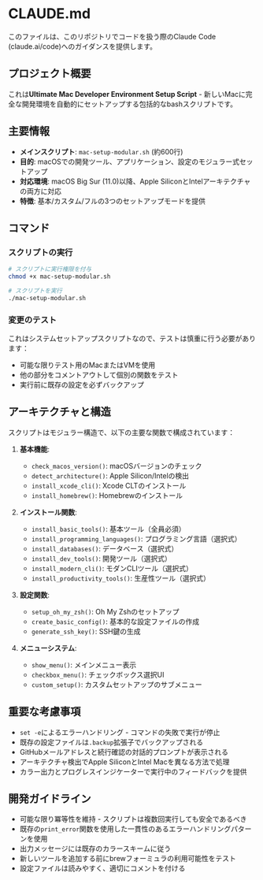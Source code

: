 # CLAUDE.md

このファイルは、このリポジトリでコードを扱う際のClaude Code (claude.ai/code)へのガイダンスを提供します。

## プロジェクト概要

これは**Ultimate Mac Developer Environment Setup Script** - 新しいMacに完全な開発環境を自動的にセットアップする包括的なbashスクリプトです。

## 主要情報

- **メインスクリプト**: `mac-setup-modular.sh` (約600行)
- **目的**: macOSでの開発ツール、アプリケーション、設定のモジュラー式セットアップ
- **対応環境**: macOS Big Sur (11.0)以降、Apple SiliconとIntelアーキテクチャの両方に対応
- **特徴**: 基本/カスタム/フルの3つのセットアップモードを提供

## コマンド

### スクリプトの実行

```bash
# スクリプトに実行権限を付与
chmod +x mac-setup-modular.sh

# スクリプトを実行
./mac-setup-modular.sh
```

### 変更のテスト

これはシステムセットアップスクリプトなので、テストは慎重に行う必要があります：
- 可能な限りテスト用のMacまたはVMを使用
- 他の部分をコメントアウトして個別の関数をテスト
- 実行前に既存の設定を必ずバックアップ

## アーキテクチャと構造

スクリプトはモジュラー構造で、以下の主要な関数で構成されています：

1. **基本機能**:
   - `check_macos_version()`: macOSバージョンのチェック
   - `detect_architecture()`: Apple Silicon/Intelの検出
   - `install_xcode_cli()`: Xcode CLTのインストール
   - `install_homebrew()`: Homebrewのインストール

2. **インストール関数**:
   - `install_basic_tools()`: 基本ツール（全員必須）
   - `install_programming_languages()`: プログラミング言語（選択式）
   - `install_databases()`: データベース（選択式）
   - `install_dev_tools()`: 開発ツール（選択式）
   - `install_modern_cli()`: モダンCLIツール（選択式）
   - `install_productivity_tools()`: 生産性ツール（選択式）

3. **設定関数**:
   - `setup_oh_my_zsh()`: Oh My Zshのセットアップ
   - `create_basic_config()`: 基本的な設定ファイルの作成
   - `generate_ssh_key()`: SSH鍵の生成

4. **メニューシステム**:
   - `show_menu()`: メインメニュー表示
   - `checkbox_menu()`: チェックボックス選択UI
   - `custom_setup()`: カスタムセットアップのサブメニュー

## 重要な考慮事項

- `set -e`によるエラーハンドリング - コマンドの失敗で実行が停止
- 既存の設定ファイルは`.backup`拡張子でバックアップされる
- GitHubメールアドレスと続行確認の対話的プロンプトが表示される
- アーキテクチャ検出でApple SiliconとIntel Macを異なる方法で処理
- カラー出力とプログレスインジケーターで実行中のフィードバックを提供

## 開発ガイドライン

- 可能な限り冪等性を維持 - スクリプトは複数回実行しても安全であるべき
- 既存の`print_error`関数を使用した一貫性のあるエラーハンドリングパターンを使用
- 出力メッセージには既存のカラースキームに従う
- 新しいツールを追加する前にbrewフォーミュラの利用可能性をテスト
- 設定ファイルは読みやすく、適切にコメントを付ける